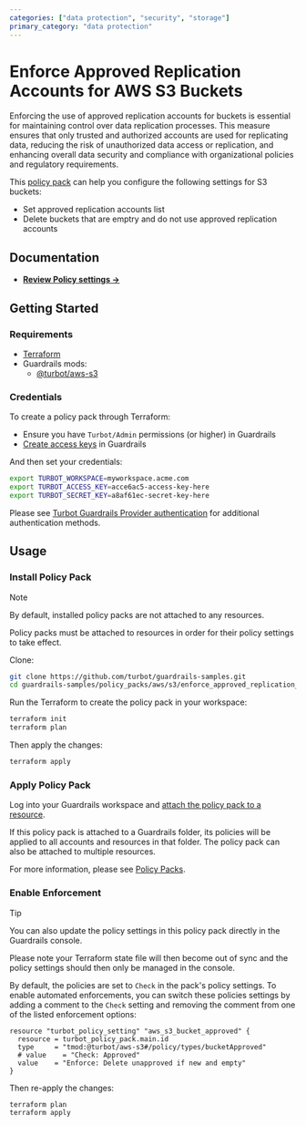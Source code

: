 ```yaml
---
categories: ["data protection", "security", "storage"]
primary_category: "data protection"
---
```


# Enforce Approved Replication Accounts for AWS S3 Buckets

Enforcing the use of approved replication accounts for buckets is essential for maintaining control over data replication processes. This measure ensures that only trusted and authorized accounts are used for replicating data, reducing the risk of unauthorized data access or replication, and enhancing overall data security and compliance with organizational policies and regulatory requirements.

This [policy pack](https://turbot.com/guardrails/docs/concepts/resources/policy-packs) can help you configure the following settings for S3 buckets:

- Set approved replication accounts list
- Delete buckets that are emptry and do not use approved replication accounts

## Documentation

- **[Review Policy settings →](https://hub-guardrails-turbot-com-git-development-turbot.vercel.app/policy-packs/aws_s3_enforce_approved_replication_accounts_for_buckets/settings)**

## Getting Started

### Requirements

- [Terraform](https://developer.hashicorp.com/terraform/install)
- Guardrails mods:
  - [@turbot/aws-s3](https://hub-guardrails-turbot-com-git-development-turbot.vercel.app/mods/aws/mods/aws-s3)

### Credentials

To create a policy pack through Terraform:

- Ensure you have `Turbot/Admin` permissions (or higher) in Guardrails
- [Create access keys](https://turbot.com/guardrails/docs/guides/iam/access-keys#generate-a-new-guardrails-api-access-key) in Guardrails

And then set your credentials:

```sh
export TURBOT_WORKSPACE=myworkspace.acme.com
export TURBOT_ACCESS_KEY=acce6ac5-access-key-here
export TURBOT_SECRET_KEY=a8af61ec-secret-key-here
```

Please see [Turbot Guardrails Provider authentication](https://registry.terraform.io/providers/turbot/turbot/latest/docs#authentication) for additional authentication methods.

## Usage

### Install Policy Pack

> [!NOTE]
> By default, installed policy packs are not attached to any resources.
>
> Policy packs must be attached to resources in order for their policy settings to take effect.

Clone:

```sh
git clone https://github.com/turbot/guardrails-samples.git
cd guardrails-samples/policy_packs/aws/s3/enforce_approved_replication_accounts_for_buckets
```

Run the Terraform to create the policy pack in your workspace:

```sh
terraform init
terraform plan
```

Then apply the changes:

```sh
terraform apply
```

### Apply Policy Pack

Log into your Guardrails workspace and [attach the policy pack to a resource](https://turbot.com/guardrails/docs/guides/policy-packs#attach-a-policy-pack-to-a-resource).

If this policy pack is attached to a Guardrails folder, its policies will be applied to all accounts and resources in that folder. The policy pack can also be attached to multiple resources.

For more information, please see [Policy Packs](https://turbot.com/guardrails/docs/concepts/resources/policy-packs).

### Enable Enforcement

> [!TIP]
> You can also update the policy settings in this policy pack directly in the Guardrails console.
>
> Please note your Terraform state file will then become out of sync and the policy settings should then only be managed in the console.

By default, the policies are set to `Check` in the pack's policy settings. To enable automated enforcements, you can switch these policies settings by adding a comment to the `Check` setting and removing the comment from one of the listed enforcement options:

```hcl
resource "turbot_policy_setting" "aws_s3_bucket_approved" {
  resource = turbot_policy_pack.main.id
  type     = "tmod:@turbot/aws-s3#/policy/types/bucketApproved"
  # value    = "Check: Approved"
  value    = "Enforce: Delete unapproved if new and empty"
}
```

Then re-apply the changes:

```sh
terraform plan
terraform apply
```
